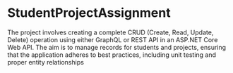 # StudentProjectAssignment
The project involves creating a complete CRUD (Create, Read, Update, Delete) operation using either GraphQL or REST API in an ASP.NET Core Web API. The aim is to manage records for students and projects, ensuring that the application adheres to best practices, including unit testing and proper entity relationships

